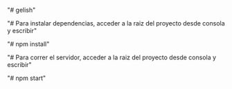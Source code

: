 "# gelish" 

"# Para instalar dependencias, acceder a la raiz del proyecto desde consola y escribir"

"# npm install"

"# Para correr el servidor, acceder a la raiz del proyecto desde consola y escribir"

"# npm start"